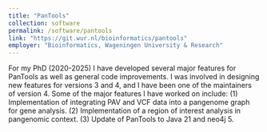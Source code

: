 ```yaml
---
title: "PanTools"
collection: software
permalink: /software/pantools
link: "https://git.wur.nl/bioinformatics/pantools"
employer: "Bioinformatics, Wageningen University & Research"
---
```


For my PhD (2020-2025) I have developed several major features for PanTools as
well as general code improvements. I was involved in designing new features for
versions 3 and 4, and I have been one of the maintainers of version 4. Some of
the major features I have worked on include: (1) Implementation of integrating
PAV and VCF data into a pangenome graph for gene analysis. (2) Implementation
of a region of interest analysis in pangenomic context. (3) Update of PanTools
to Java 21 and neo4j 5.

